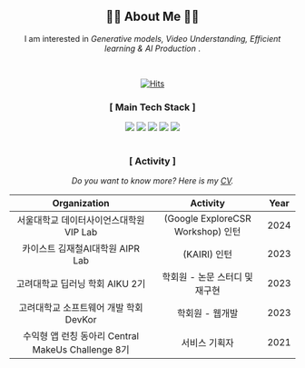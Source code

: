 <div align=center>

 <h2 align="center">👩‍💻 About Me 👩‍💻</h2>
<p align="center">
  I am interested in <em> Generative models, Video Understanding, Efficient learning & AI Production </em>.
</p>
<br> 

[![Hits](https://hits.seeyoufarm.com/api/count/incr/badge.svg?url=https%3A%2F%2Fgithub.com%2Fdhdbsrlw&count_bg=%2379C83D&title_bg=%23555555&icon=&icon_color=%23E7E7E7&title=hits&edge_flat=false)](https://hits.seeyoufarm.com)

<h3 align="center">[ Main Tech Stack ]</h3>
<img src="https://img.shields.io/badge/python-3776AB?style=for-the-badge&logo=python&logoColor=white"> 
<img src="https://img.shields.io/badge/pytorch-EE4C2C?style=for-the-badge&logo=pytorch&logoColor=white">
<img src="https://img.shields.io/badge/fastapi-009688?style=for-the-badge&logo=fastapi&logoColor=white">
<img src="https://img.shields.io/badge/docker-2496ED?style=for-the-badge&logo=docker&logoColor=white">
<img src="https://img.shields.io/badge/react-61DAFB?style=for-the-badge&logo=react&logoColor=black"> 
<br>
<br>

<h3 align="center">[ Activity ]</h3>

<em>Do you want to know more? Here is my [CV](CV_YoonjinOh_update_240123.pdf).</em>

|Organization|Activity|Year|
|:---:|:---:|:---:|
|서울대학교 데이터사이언스대학원 VIP Lab|(Google ExploreCSR Workshop) 인턴|2024|
|카이스트 김재철AI대학원 AIPR Lab |(KAIRI) 인턴|2023|
|고려대학교 딥러닝 학회 AIKU 2기|학회원 - 논문 스터디 및 재구현|2023|
|고려대학교 소프트웨어 개발 학회 DevKor|학회원 - 웹개발|2023|
|수익형 앱 런칭 동아리 Central MakeUs Challenge 8기|서비스 기획자|2021|
 
 <br>
</div>



<!--
**dhdbsrlw/dhdbsrlw** is a ✨ _special_ ✨ repository because its `README.md` (this file) appears on your GitHub profile.

Here are some ideas to get you started:

- 🔭 I’m currently working on ...
- 🌱 I’m currently learning ...
- 👯 I’m looking to collaborate on ...
- 🤔 I’m looking for help with ...
- 💬 Ask me about ...
- 📫 How to reach me: ...
- 😄 Pronouns: ...
- ⚡ Fun fact: ...
-->
